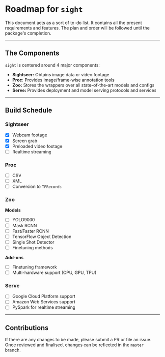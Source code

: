 # Roadmap for `sight`

This document acts as a sort of to-do list. It contains all the present requirements and features. The plan and order will be followed until the package's completion.

---

## The Components
`sight` is centered around 4 major components:

- **Sightseer:** Obtains image data or video footage
- **Proc:** Provides image/frame-wise annotation tools
- **Zoo:** Stores the wrappers over all state-of-the-art models and configs
- **Serve:** Provides deployment and model serving protocols and services

---

## Build Schedule

### Sightseer

- [x] Webcam footage
- [x] Screen grab
- [x] Preloaded video footage
- [ ] Realtime streaming

### Proc

- [ ] CSV
- [ ] XML
- [ ] Conversion to `TFRecords`

### Zoo 

**Models**

- [ ] YOLO9000
- [ ] Mask RCNN
- [ ] Fast/Faster RCNN
- [ ] TensorFlow Object Detection
- [ ] Single Shot Detector
- [ ] Finetuning methods

**Add-ons** 

- [ ] Finetuning framework
- [ ] Multi-hardware support (CPU, GPU, TPU)

### Serve

- [ ] Google Cloud Platform support
- [ ] Amazon Web Services support
- [ ] PySpark for realtime streaming

---

## Contributions

If there are any changes to be made, please submit a PR or file an issue. Once reviewed and finalised, changes can be reflected in the `master` branch.